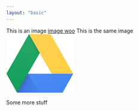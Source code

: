 ```yaml
---
layout: "basic"
---
```


This is an image [image woo](images/image.png)
This is the same image <img class="screenshot" src="images/image.png"/>

Some more stuff
